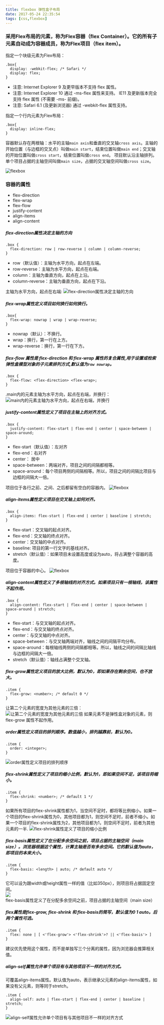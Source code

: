 ```yaml
---
title: flexbox 弹性盒子布局
date: 2017-05-24 22:35:54
tags: [css,flexbox]
---
```




### 采用Flex布局的元素，称为Flex容器（flex Container）。它的所有子元素自动成为容器成员，称为Flex项目（flex item）。
指定一个块级元素为Flex布局：
```
.box{
  display: -webkit-flex; /* Safari */
  display: flex;
}
```
<!--more-->
+ 注意: Internet Explorer 9 及更早版本不支持 flex 属性。
+ 注意: Internet Explorer 10 通过 -ms-flex 属性来支持。 IE11 及更新版本完全支持 flex 属性 (不需要 -ms- 前缀)。
+ 注意: Safari 6.1 (及更新浏览器) 通过 -webkit-flex 属性支持。

指定一个行内元素为Flex布局：
```
.box{
  display: inline-flex;
}
```
容器默认存在两根轴：水平的主轴`main axis`和垂直的交叉轴`cross axis`。主轴的开始位置（与边框的交叉点）叫做`main start`，结束位置叫做`main end`；交叉轴的开始位置叫做`cross start`，结束位置叫做`cross end`。
项目默认沿主轴排列。单个项目占据的主轴空间叫做`main size`，占据的交叉轴空间叫做`cross size`。

![flexbox](flexbox/f1.png)
### 容器的属性
+ flex-direction
+ flex-wrap
+ flex-flow
+ justify-content
+ align-items
+ align-content

##### flex-direction属性决定主轴的方向
```
.box {
  flex-direction: row | row-reverse | column | column-reverse;
}
```
+ row（默认值）：主轴为水平方向，起点在左端。
+ row-reverse：主轴为水平方向，起点在右端。
+ column：主轴为垂直方向，起点在上沿。
+ column-reverse：主轴为垂直方向，起点在下沿。

主轴为水平方向，起点在右端:
![flex-direction属性决定主轴的方向](flexbox/r1.png)

##### flex-wrap属性定义项目如何换行如何换行。
```
.box{
  flex-wrap: nowrap | wrap | wrap-reverse;
}
```
+ nowrap（默认）：不换行。
+ wrap：换行，第一行在上方。
+ wrap-reverse：换行，第一行在下方。

##### flex-flow 属性是 flex-direction 和 flex-wrap 属性的复合属性,用于设置或检索弹性盒模型对象的子元素排列方式,默认值为`row nowrap`。

```
.box {
  flex-flow: <flex-direction> <flex-wrap>;
}
```
.main内的元素主轴为水平方向，起点在右端，并换行：
![main内的元素主轴为水平方向，起点在右端，并换行](flexbox/flow.png)
##### justify-content属性定义了项目在主轴上的对齐方式。
```
.box {
  justify-content: flex-start | flex-end | center | space-between | space-around;
}
```
+ flex-start（默认值）：左对齐
+ flex-end：右对齐
+ center： 居中
+ space-between：两端对齐，项目之间的间隔都相等。
+ space-around：每个项目两侧的间隔相等。所以，项目之间的间隔比项目与边框的间隔大一倍。

项目位于各行之前、之间、之后都留有空白的容器内。
![flexbox](flexbox/jx.png)

##### align-items属性定义项目在交叉轴上如何对齐。
```
.box {
  align-items: flex-start | flex-end | center | baseline | stretch;
}
```
+ flex-start：交叉轴的起点对齐。
+ flex-end：交叉轴的终点对齐。
+ center：交叉轴的中点对齐。
+ baseline: 项目的第一行文字的基线对齐。
+ stretch（默认值）：如果项目未设置高度或设为auto，将占满整个容器的高度。

项目位于容器的中心。
![flexbox](flexbox/dq.png)

##### align-content属性定义了多根轴线的对齐方式。如果项目只有一根轴线，该属性不起作用。
```
.box {
  align-content: flex-start | flex-end | center | space-between | space-around | stretch;
}
```
+ flex-start：与交叉轴的起点对齐。
+ flex-end：与交叉轴的终点对齐。
+ center：与交叉轴的中点对齐。
+ space-between：与交叉轴两端对齐，轴线之间的间隔平均分布。
+ space-around：每根轴线两侧的间隔都相等。所以，轴线之间的间隔比轴线与边框的间隔大一倍。
+ stretch（默认值）：轴线占满整个交叉轴。

##### flex-grow属性定义项目的放大比例，默认为0，即如果存在剩余空间，也不放大。
```
.item {
  flex-grow: <number>; /* default 0 */
}
```
让第二个元素的宽度为其他元素的三倍：
![让第二个元素的宽度为其他元素的三倍](flexbox/3b.png)
如果元素不是弹性盒对象的元素，则 flex-grow 属性不起作用。

##### order属性定义项目的排列顺序。数值越小，排列越靠前，默认为0。
```
.item {
  order: <integer>;
}
```
![order属性定义项目的排列顺序](flexbox/px.png)
##### flex-shrink属性定义了项目的缩小比例，默认为1，即如果空间不足，该项目将缩小。
```
.item {
  flex-shrink: <number>; /* default 1 */
}
```
如果所有项目的flex-shrink属性都为1，当空间不足时，都将等比例缩小。如果一个项目的flex-shrink属性为0，其他项目都为1，则空间不足时，前者不缩小。如果一个项目的flex-shrink属性为2，其他项目都为1，则空间不足时，前者为其他元素的一半.
![flex-shrink属性定义了项目的缩小比例](flexbox/sf.png)
##### flex-basis属性定义了在分配多余空间之前，项目占据的主轴空间（main size）。浏览器根据这个属性，计算主轴是否有多余空间。它的默认值为auto，即项目的本来大小。
```
.item {
  flex-basis: <length> | auto; /* default auto */
}
```
它可以设为跟width或height属性一样的值（比如350px），则项目将占据固定空间。
![flex-basis属性定义了在分配多余空间之前，项目占据的主轴空间（main size）](flexbox/mk.png)
##### flex属性是flex-grow, flex-shrink 和 flex-basis的简写，默认值为0 1 auto。后两个属性可选。
```
.item {
  flex: none | [ <'flex-grow'> <'flex-shrink'>? || <'flex-basis'> ]
}
```
建议优先使用这个属性，而不是单独写三个分离的属性，因为浏览器会推算相关值。
   
##### align-self属性允许单个项目有与其他项目不一样的对齐方式。
可覆盖align-items属性。默认值为auto，表示继承父元素的align-items属性，如果没有父元素，则等同于stretch。
```
.item {
  align-self: auto | flex-start | flex-end | center | baseline | stretch;
}
```
![align-self属性允许单个项目有与其他项目不一样的对齐方式](flexbox/by.png)

